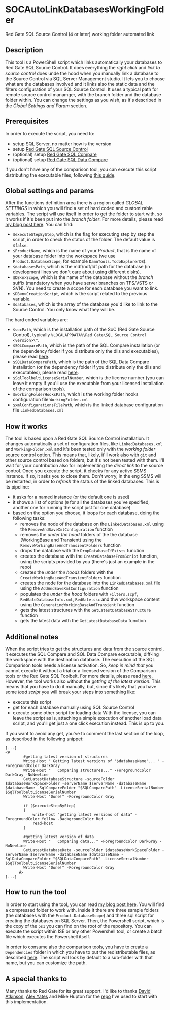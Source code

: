 # SOCAutoLinkDatabasesWorkingFolder
Red Gate SQL Source Control (4 or later) working folder automated link

## Description
This tool is a PowerShell script which links automatically your databases to Red Gate SQL Source Control. It does everything the _right click_ and _link to source control_ does unde the hood when you manually link a database to the Source Control via SQL Server Management studio. It lets you to choose what are the databases involved and it links also the static data and the filters configuration of your SQL Source Control.
It uses a typical path for remote source control manamger, with the branch folder and the database folder within. You can change the settings as you wish, as it's described in the _Global Settings and Param_ section.

## Prerequisites
In order to execute the script, you need to:
- setup SQL Server, no matter how is the version
- setup [Red Gate SQL Source Control](http://www.red-gate.com/products/sql-development/sql-source-control/)
- (optional) setup [Red Gate SQL Compare](http://www.red-gate.com/products/sql-development/sql-compare/)
- (optional) setup [Red Gate SQL Data Compare](http://www.red-gate.com/products/sql-development/sql-data-compare/)

if you don't have any of the comparison tool, you can execute this script distributing the executable files, following [this guide](https://documentation.red-gate.com/display/SC12/Changes+to+distribution+of+command+line).

## Global settings and params
After the functions definition area there is a region called _GLOBAL SETTINGS_ in which you will find a set of hard coded and customizable variables. The  script will use itself in order to get the folder to start with, so it works if it's been put into the _branch folder_. For more details, please read [my blog post here](https://suxstellino.wordpress.com/2016/06/28/automatically-link-databases-to-red-gate-sql-source-control/).
You can find:
- `$executeStepByStep`, which is the flag for executing step by step the script, in order to check the status of the folder. The default value is `$false`.
- `$ProductName`, which is the name of your _Product_, that is the name of your database folder into the workspace (we use `Product.DatabaseScope`, for example `DamnTools.TodoExplorerDB`).
- `$databasesPath`, which is the mdf/ndf/ldf path for the database (in development lines we don't care about using different disks).
- `$DB<n>Scope`, which is the name of the database without the _branch_ suffix (mandatory when you have server branches on TFS/VSTS or SVN). You need to create a scope for each database you want to link.
- `$DB<n>CreationScript`, which is the script related to the previous variable.
- `$databases`, which is the array of the database you'd like to link to the Source Control. You only know what they will be.

The hard coded variables are:
- `$socPath`, which is the installation path of the SoC (Red Gate Source Control), typically `%LOCALAPPDATA%\Red Gate\SQL Source Control <version>\"`.
- `$SQLComparePath`, which is the path of the SQL Compare installation (or the dependency folder if you distribute only the dlls and executables), please read [here](https://documentation.red-gate.com/display/SC12/Changes+to+distribution+of+command+line).
- `$SQLDataComparePath`, which is the path of the SQL Data Compare installation (or the dependency folder if you distribute only the dlls and executables), please read [here](https://documentation.red-gate.com/display/SC12/Changes+to+distribution+of+command+line).
- `$SqlToolbeltLicenseSerialNumber`, which is the license number (you can leave it empty if you'll use the executable from your licensed installation of the comparison tools).
- `$workingFolderHooksPath`, which is the working folder hooks configuration file `WorkingFolder.xml`
- `$xmlConfigurationsFilePath`, which is the linked database configuration file `LinkedDatabases.xml`

## How it works
The tool is based upon a Red Gate SQL Source Control installation. It changes automatically a set of configuration files, like `LinkedDatabases.xml` and `WorkingFolder.xml` and it's been tested only with the *working folder* source control option. This means that, likely, it'll work also with `git` and other source control based on folders, but it's not been tested with them. I'll wait for your contribution also for implementing the *direct link* to the source control.
Once you execute the script, it checks for any active SSMS instance. If so, it asks you to close them. Don't worry, in the eng SSMS will be restarted, in order to _refresh_ the status of the linked databases.
This is its pipeline:
- it asks for a named instance (or the default one is used)
- it shows a list of options (`0` for all the databases you've specified, another one for running the script just for one database)
- based on the option you choose, it loops for each database, doing the following tasks:
  - removes the node of the database on the `LinkedDatabases.xml` using the `RemoveAndSaveXmlConfiguration` function
  - removes the _under the hood_ folders of the the database (WorkingBase and Transient) using the `RemoveWorkingBaseAndTransientFolders` function
  - drops the database with the `DropDatabaseIfExists` function
  - creates the database with the `CreateDatabaseFromScript` function, using the scripts provided by you (there's just an example in the repo)
  - creates the _under the hoods_ folders with the `CreateWorkingBaseAndTransientFolders` function
  - creates the node for the database into the `LinkedDatabases.xml` file using the `AddAndSaveXmlConfiguration` function
  - populates the _under the hood_ folders with `Filters.scpf`, `RedGateDatabaseInfo.xml`, `RedGate.ssc` and thw workspace content using the `GeneratingWorkingBaseAndTransient` function
  - gets the latest structures with the `GetLatestDatabaseStructure` function
  - gets the latest data with the `GetLatestDatabaseData` function

## Additional notes
When the script tries to get the structures and data from the source control, it executes the SQL Compare and SQL Data Compare executable, diff-ing the workspace with the destination database. The execution of the SQL Comparison tools needs a license activation. So, *keep in mind that* you cannot execute it without a trial or a licensed version of the Comparison tools or the Red Gate SQL Toolbelt. For more details, please read [here](https://suxstellino.wordpress.com/2016/06/28/automatically-link-databases-to-red-gate-sql-source-control/).
However, the tool works also without the _getting of the latest version_. This means that you have to do it manually, but, since it's likely that you have some _load script_ you will break your steps into something like:
- execute this script
- get for each database manually using SQL Source Control
- execute some other script for loading data
With the license, you can leave the script as is, attaching a simple execution of another load data script, and you'll get just a one click execution instead. This is up to you.

If you want to avoid any get, you've to comment the last section of the loop, as described in the following snippet:

```
[...]
<#
        #getting latest version of structures 
        Write-Host " Getting latest versions of '$databaseName'... " -ForegroundColor DarkGray
        Write-Host "   Comparing structures..." -ForegroundColor DarkGray -NoNewline
        GetLatestDatabaseStructure -sourceFolder $databaseWorkSpaceFolder -serverName $serverName -databaseName $databaseName -SqlCompareFolder "$SQLComparePath" -LicenseSerialNumber $SqlToolbeltLicenseSerialNumber
        Write-Host "Done!" -ForegroundColor Gray

        if ($executeStepByStep)
        {
            write-host "getting latest versions of data" -ForegroundColor Yellow -BackgroundColor Red
            read-host
        }

        #getting latest version of data
        Write-Host "   Comparing data..." -ForegroundColor DarkGray -NoNewline
        GetLatestDatabaseData -sourceFolder $databaseWorkSpaceFolder -serverName $serverName -databaseName $databaseName -SqlDataCompareFolder "$SQLDataComparePath" -LicenseSerialNumber $SqlToolbeltLicenseSerialNumber
        Write-Host "Done!" -ForegroundColor Gray
      #>
[...]
```

## How to run the tool
In order to start using the tool, you can read [my blog post here](https://suxstellino.wordpress.com/2016/06/28/automatically-link-databases-to-red-gate-sql-source-control/).
You will find a compressed folder to work with. Inside it there are three sample folders (the databases with the `Product.DatabaseScope`) and three sql script for creating the databases on SQL Server. Then, the Powershell script, which is the copy of the `ps1` you can find on the root of the repository.
You can execute the script within ISE or any other Powershell tool, or create a batch file which executes the Powershell itself.

In order to consume also the comparison tools, you have to create a `Dependencies` folder in which you have to put the redistributable files, as described [here](https://documentation.red-gate.com/display/SC12/Changes+to+distribution+of+command+line). The script will look by default to a sub-folder with that name, but you can customize the path.

## A special thanks to
Many thanks to Red Gate for its great support. 
I'd like to thanks [David Atkinson](https://twitter.com/dtabase), [Alex Yates](https://twitter.com/_alexyates_) and Mike Hupton for the [repo](https://github.com/MatthewFlatt/SOCAutoLinkDatabases) I've used to start with this implementation.